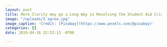 ```yaml
---
layout: post
title: More Clarity may go a Long Way in Resolving the Student Aid Crisis
image: "/uploads/I agree.jpg"
image_caption: 'Credit: [Pixabay](https://www.pexels.com/@pixabay)'
categories: []
date: 2019-04-16 22:52:13 -0700

---
```

